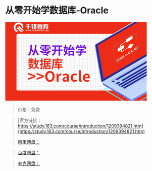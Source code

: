 # 从零开始学数据库-Oracle

![img](../../../assets/study163/free/1a9b8a65e77345c68f8157d34096e3de.jpg)

> 价格：免费

> [官方链接：https://study.163.com/course/introduction/1209394821.htm](https://study.163.com/course/introduction/1209394821.htm)

> [阿里网盘：]()

> [百度网盘：]()

> [夸克网盘：]()
